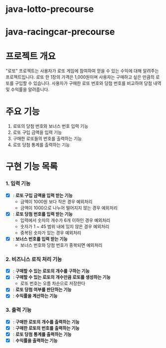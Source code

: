 # java-lotto-precourse


# java-racingcar-precourse

# 프로젝트 개요

"로또" 프로젝트는 사용자가 로또 게임에 참여하여 얻을 수 있는 수익에 대해 알려주는 프로젝트입니다. 로또 한 1장의
가격은 1,000원이며 사용자는 구매하고 싶은 만큼의 로또를 구입할 수 있습니다. 사용자가 구매한 로또 번호와
당첨 번호를 비교하여 당첨 내역 및 수익률을 알려줍니다.

# 주요 기능

1. 로또의 당첨 번호와 보너스 번호 입력 기능
2. 로또 구입 금액을 입력 기능
3. 구매한 로또들의 번호를 출력하는 기능
4. 로또 당첨 통계를 출력하는 기능

# 구현 기능 목록

### 1. 입력 기능
- [x] : **로또 구입 금액을 입력 받는 기능**
    - 금액이 1000원 보다 작은 경우 예외처리
    - 금액이 1000으로 나누어 떨어지지 않는 경우 예외처리
- [x] : **로또 당첨 번호를 입력 받는 기능**
    - 입력에서 숫자의 개수가 6개 이하인 경우 예외처리
    - 숫자가 1 ~ 45 범위 내에 있지 않은 경우 예외처리
    - 중복된 숫자가 있는 경우 예외처리
- [x] : **보너스 번호를 입력 받는 기능**
    - 보너스 번호와 당첨 번호가 중복되면 예외처리

### 2. 비즈니스 로직 처리 기능
- [x] : **구매할 수 있는 로또의 개수를 구하는 기능**
- [x] : **구매할 수 있는 로또의 개수만큼 로또를 생성하는 기능**
    - 로또 번호는 오름 차순으로 저장한다
- [x] : **로또 당첨 여부를 판단하는 기능**
- [x] : **수익률을 계산하는 기능**

### 3. 출력 기능
- [x] : **구매한 로또의 개수를 출력하는 기능**
- [x] : **구매한 로또의 번호를 출력하는 기능**
- [x] : **로또 당첨 통계를 출력하는 기능**
- [x] : **수익률을 출력하는 기능**